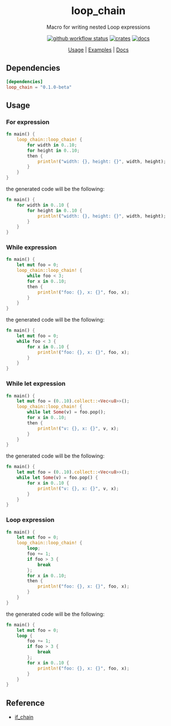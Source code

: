 <div align="center">

 # loop_chain

 Macro for writing nested Loop expressions

 [![github workflow status](https://img.shields.io/github/workflow/status/TaKO8Ki/loop_chain/CI/main)](https://github.com/TaKO8Ki/loop_chain/actions) [![crates](https://img.shields.io/crates/v/loop_chain.svg?logo=rust)](https://crates.io/crates/loop_chain) [![docs](https://img.shields.io/badge/docs-loop_chain-8da0cb?labelColor=555555&logo=rust)](https://docs.rs/loop_chain)

 [Usage](#Usage) | [Examples](examples) | [Docs](https://docs.rs/loop_chain)

</div>

## Dependencies

```toml
[dependencies]
loop_chain = "0.1.0-beta"
```

## Usage

### For expression

```rust
fn main() {
    loop_chain::loop_chain! {
        for width in 0..10;
        for height in 0..10;
        then {
            println!("width: {}, height: {}", width, height);
        }
    }
}
```

the generated code will be the following:

```rust
fn main() {
    for width in 0..10 {
        for height in 0..10 {
            println!("width: {}, height: {}", width, height);
        }
    }
}
```

###  While expression

```rust
fn main() {
    let mut foo = 0;
    loop_chain::loop_chain! {
        while foo < 3;
        for x in 0..10;
        then {
            println!("foo: {}, x: {}", foo, x);
        }
    }
}
```

the generated code will be the following:

```rust
fn main() {
    let mut foo = 0;
    while foo < 3 {
        for x in 0..10 {
            println!("foo: {}, x: {}", foo, x);
        }
    }
}
```

###  While let expression

```rust
fn main() {
    let mut foo = (0..10).collect::<Vec<u8>>();
    loop_chain::loop_chain! {
        while let Some(v) = foo.pop();
        for x in 0..10;
        then {
            println!("v: {}, x: {}", v, x);
        }
    }
}
```

the generated code will be the following:

```rust
fn main() {
    let mut foo = (0..10).collect::<Vec<u8>>();
    while let Some(v) = foo.pop() {
        for x in 0..10 {
            println!("v: {}, x: {}", v, x);
        }
    }
}
```

### Loop expression

```rust
fn main() {
    let mut foo = 0;
    loop_chain::loop_chain! {
        loop;
        foo += 1;
        if foo > 3 {
            break
        };
        for x in 0..10;
        then {
            println!("foo: {}, x: {}", foo, x);
        }
    }
}
```

the generated code will be the following:

```rust
fn main() {
    let mut foo = 0;
    loop {
        foo += 1;
        if foo > 3 {
            break
        };
        for x in 0..10 {
            println!("foo: {}, x: {}", foo, x);
        }
    }
}
```

## Reference

- [if_chain](https://github.com/lambda-fairy/if_chain)

